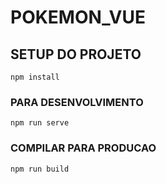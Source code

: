 # POKEMON_VUE

## SETUP DO PROJETO
```
npm install
```

### PARA DESENVOLVIMENTO
```
npm run serve
```

### COMPILAR PARA PRODUCAO
```
npm run build
```
